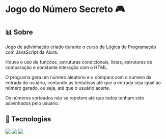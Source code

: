 <h1>Jogo do Número Secreto 🎮</h1>

<h2>📊 Sobre</h2>
<p>Jogo de adivinhação criado durante o curso de Lógica de Programação com JavaScript da Alura.</p>
<p>Houve o uso de funções, estruturas condicionais, listas, estruturas de comparação e constante interação com o HTML.</p>
<p>O programa gera um número aleatório e o compara com o número da entrada do usuário, contando as tentativas até que a entrada seja igual ao número gerado, ou seja, até que o usuário acerte.</p>
<p>Os números sorteados não se repetem até que todos tenham sido adivinhados pelo usuário.</p>

<h2>🚀 Tecnologias</h2>

<div>
  <img src="https://img.shields.io/badge/JavaScript-F7DF1E?style=for-the-badge&logo=JavaScript&logoColor=white">
  <img src="https://img.shields.io/badge/HTML-239120?style=for-the-badge&logo=html5&logoColor=white">
  <img src="https://img.shields.io/badge/CSS-239120?&style=for-the-badge&logo=css3&logoColor=white">
</div>

